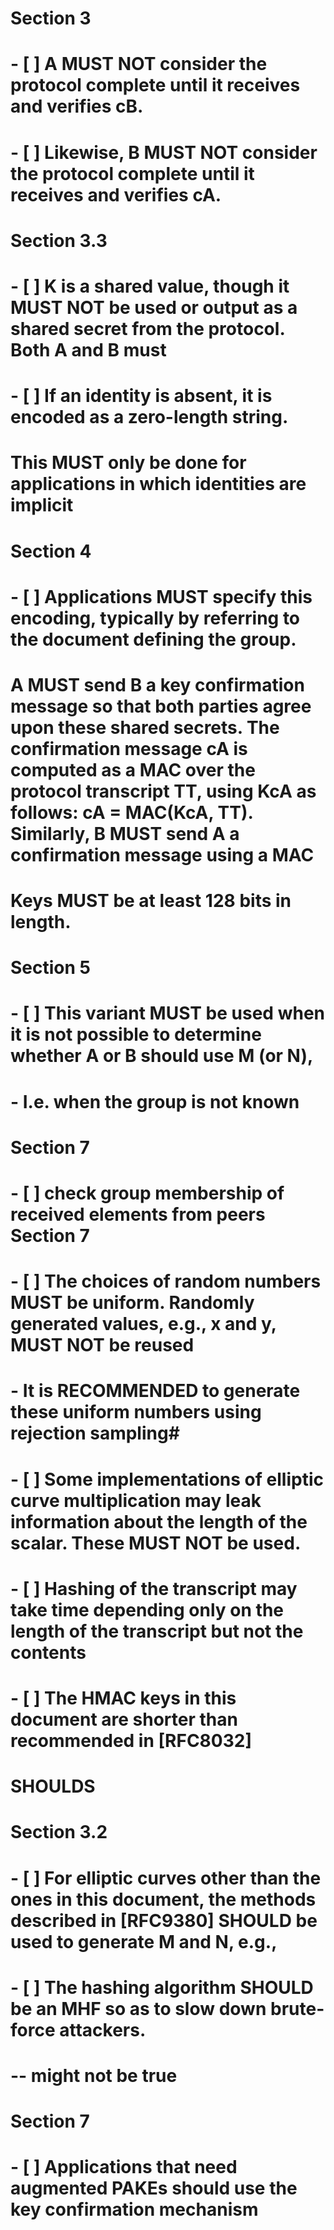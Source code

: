 # Section 3 
# - [ ] A MUST NOT consider the protocol complete until it receives and verifies cB.
# - [ ] Likewise, B MUST NOT consider the protocol complete until it receives and verifies cA.

# Section 3.3 
# - [ ] K is a shared value, though it MUST NOT be used or output as a shared secret from the protocol. Both A and B must
# - [ ] If an identity is absent, it is encoded as a zero-length string.
#   This MUST only be done for applications in which identities are implicit

# Section 4
# - [ ] Applications MUST specify this encoding, typically by referring to the document defining the group. 
# A MUST send B a key confirmation message so that both parties agree upon these shared secrets. The confirmation message cA is computed as a MAC over the protocol transcript TT, using KcA as follows: cA = MAC(KcA, TT). Similarly, B MUST send A a confirmation message using a MAC 
# Keys MUST be at least 128 bits in length.

# Section 5
# - [ ] This variant MUST be used when it is not possible to determine whether A or B should use M (or N),
#       - I.e. when the group is not known


# Section 7
# - [ ] check group membership of received elements from peers Section 7
# - [ ] The choices of random numbers MUST be uniform. Randomly generated values, e.g., x and y, MUST NOT be reused
#       - It is RECOMMENDED to generate these uniform numbers using rejection sampling# 
# - [ ] Some implementations of elliptic curve multiplication may leak information about the length of the scalar. These MUST NOT be used.
# - [ ]  Hashing of the transcript may take time depending only on the length of the transcript but not the contents
# - [ ] The HMAC keys in this document are shorter than recommended in [RFC8032]


# SHOULDS
# Section 3.2
# - [ ] For elliptic curves other than the ones in this document, the methods described in [RFC9380] SHOULD be used to generate M and N, e.g.,
# - [ ] The hashing algorithm SHOULD be an MHF so as to slow down brute-force attackers.
# -- might not be true
# Section 7
# - [ ] Applications that need augmented PAKEs should use the key confirmation mechanism
